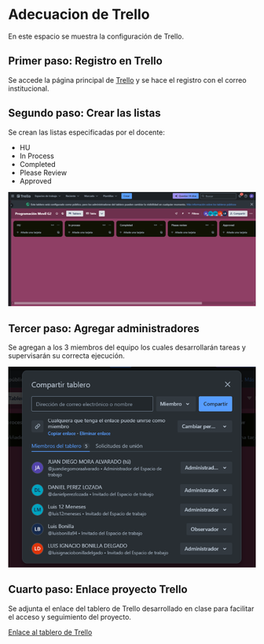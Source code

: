 # Adecuacion de Trello

En este espacio se muestra la configuración de Trello.

## Primer paso: Registro en Trello

Se accede la página principal de [Trello](https://trello.com/es) y se hace el registro con el correo institucional.

## Segundo paso: Crear las listas

Se crean las listas especificadas por el docente:
- HU
- In Process
- Completed
- Please Review
- Approved

![alt text](../03-week/Images/Trello1.png)

## Tercer paso: Agregar administradores

Se agregan a los 3 miembros del equipo los cuales desarrollarán tareas y supervisarán su correcta ejecución.

![alt text](../03-week/Images/Trello2.png)

## Cuarto paso: Enlace proyecto Trello

Se adjunta el enlace del tablero de Trello desarrollado en clase para facilitar el acceso y seguimiento del proyecto.

[Enlace al tablero de Trello](https://trello.com/invite/b/67b497c3e104dd0d5fa913e9/ATTI44ae05dabee0197ae9d2237c44c2001e4FB1006F/programacion-movil-g2)